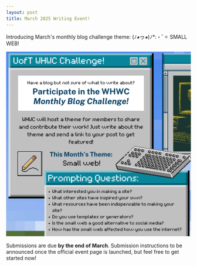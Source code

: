 ```yaml
---
layout: post
title: March 2025 Writing Event!
---
```


Introducing March's monthly blog challenge theme: (ﾉ◕ヮ◕)ﾉ*:・ﾟ✧ SMALL WEB!

<img src="/assets/img/announcements/march2025.png" width="600" />

Submissions are due **by the end of March**. Submission instructions to be announced once the official event page is launched, but feel free to get started now!